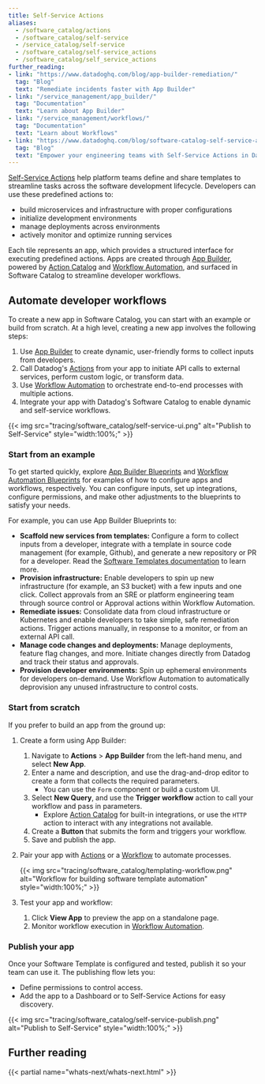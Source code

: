 ```yaml
---
title: Self-Service Actions
aliases:
  - /software_catalog/actions
  - /software_catalog/self-service
  - /service_catalog/self-service
  - /software_catalog/self-service_actions
  - /software_catalog/self_service_actions
further_reading:
- link: "https://www.datadoghq.com/blog/app-builder-remediation/"
  tag: "Blog"
  text: "Remediate incidents faster with App Builder"
- link: "/service_management/app_builder/"
  tag: "Documentation"
  text: "Learn about App Builder"
- link: "/service_management/workflows/"
  tag: "Documentation"
  text: "Learn about Workflows"
- link: "https://www.datadoghq.com/blog/software-catalog-self-service-actions/"
  tag: "Blog"
  text: "Empower your engineering teams with Self-Service Actions in Datadog Software Catalog"
---
```


[Self-Service Actions][17] help platform teams define and share templates to streamline tasks across the software development lifecycle. Developers can use these predefined actions to:

- build microservices and infrastructure with proper configurations
- initialize development environments
- manage deployments across environments
- actively monitor and optimize running services

Each tile represents an app, which provides a structured interface for executing predefined actions. Apps are created through [App Builder][2], powered by [Action Catalog][7] and [Workflow Automation][1], and surfaced in Software Catalog to streamline developer workflows.

## Automate developer workflows

To create a new app in Software Catalog, you can start with an example or build from scratch. At a high level, creating a new app involves the following steps:

1. Use [App Builder][2] to create dynamic, user-friendly forms to collect inputs from developers.
1. Call Datadog's [Actions][7] from your app to initiate API calls to external services, perform custom logic, or transform data. 
1. Use [Workflow Automation][1] to orchestrate end-to-end processes with multiple actions.
1. Integrate your app with Datadog's Software Catalog to enable dynamic and self-service workflows.

{{< img src="tracing/software_catalog/self-service-ui.png" alt="Publish to Self-Service" style="width:100%;" >}}

### Start from an example

To get started quickly, explore [App Builder Blueprints][9] and [Workflow Automation Blueprints][15] for examples of how to configure apps and workflows, respectively. You can configure inputs, set up integrations, configure permissions, and make other adjustments to the blueprints to satisfy your needs. 

For example, you can use App Builder Blueprints to:

- **Scaffold new services from templates:** Configure a form to collect inputs from a developer, integrate with a template in source code management (for example, Github), and generate a new repository or PR for a developer. Read the [Software Templates documentation][16] to learn more.
- **Provision infrastructure:** Enable developers to spin up new infrastructure (for example, an S3 bucket) with a few inputs and one click. Collect approvals from an SRE or platform engineering team through source control or Approval actions within Workflow Automation.
- **Remediate issues:** Consolidate data from cloud infrastructure or Kubernetes and enable developers to take simple, safe remediation actions. Trigger actions manually, in response to a monitor, or from an external API call.
- **Manage code changes and deployments:** Manage deployments, feature flag changes, and more. Initiate changes directly from Datadog and track their status and approvals.
- **Provision developer environments:** Spin up ephemeral environments for developers on-demand. Use Workflow Automation to automatically deprovision any unused infrastructure to control costs.

### Start from scratch

If you prefer to build an app from the ground up:

1. Create a form using App Builder:

    1. Navigate to **Actions** > **App Builder** from the left-hand menu, and select **New App**.
    1. Enter a name and description, and use the drag-and-drop editor to create a form that collects the required parameters.
       - You can use the `Form` component or build a custom UI.
    1. Select **New Query**, and use the **Trigger workflow** action to call your workflow and pass in parameters. 
       - Explore [Action Catalog][7] for built-in integrations, or use the `HTTP` action to interact with any integrations not available.
    1. Create a **Button** that submits the form and triggers your workflow.
    1. Save and publish the app.

1. Pair your app with [Actions][7] or a [Workflow][6] to automate processes.

   {{< img src="tracing/software_catalog/templating-workflow.png" alt="Workflow for building software template automation" style="width:100%;" >}}

1. Test your app and workflow:
   
   1. Click **View App** to preview the app on a standalone page.
   1. Monitor workflow execution in [Workflow Automation][3].

### Publish your app 

Once your Software Template is configured and tested, publish it so your team can use it. The publishing flow lets you:

- Define permissions to control access.
- Add the app to a Dashboard or to Self-Service Actions for easy discovery.

{{< img src="tracing/software_catalog/self-service-publish.png" alt="Publish to Self-Service" style="width:100%;" >}}
    

## Further reading

{{< partial name="whats-next/whats-next.html" >}}

[1]: /service_management/workflows/
[2]: /service_management/app_builder/
[3]: https://app.datadoghq.com/workflow
[4]: https://www.cookiecutter.io/
[5]: https://gist.github.com/enbashi/366c62ee8c5fc350d52ddabc867602d4#file-readme-md
[6]: /service_management/workflows/build/#create-a-custom-workflow
[7]: /actions/actions_catalog/
[9]: https://app.datadoghq.com/app-builder/blueprints
[10]: https://app.datadoghq.com/app-builder/apps/edit?activeTab=queries&showActionCatalog=false&template=create-new-s3-bucket&viewMode=edit
[11]: https://app.datadoghq.com/app-builder/apps/edit?activeTab=queries&showActionCatalog=false&template=scaffolding&viewMode=edit
[12]: /actions/private_actions/
[13]: https://app.datadoghq.com/app-builder/apps/edit?activeTab=data&showActionCatalog=false&template=provision-eks-cluster&viewMode=edit&visibleDataItemId=createOrUpdateFile0-action
[14]: https://app.datadoghq.com/app-builder/apps/edit?activeTab=data&showActionCatalog=false&template=rds_provision_instance&viewMode=edit&visibleDataItemId=createDbInstance0-action
[15]: https://app.datadoghq.com/workflow/blueprints
[16]: /software_catalog/self-service/software_templates
[17]: https://app.datadoghq.com/software/self-service
